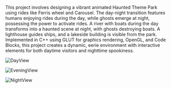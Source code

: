 This project involves designing a vibrant animated Haunted Theme Park using rides like Ferris wheel and Carousel. The day-night transition features humans enjoying rides during the day, while ghosts emerge at night, possessing the power to activate rides. A river with boats during the day transforms into a haunted scene at night, with ghosts destroying boats. A lighthouse guides ships, and a lakeside building is visible from the park. Implemented in C++ using GLUT for graphics rendering, OpenGL, and Code Blocks, this project creates a dynamic, eerie environment with interactive elements for both daytime visitors and nighttime spookiness.

![DayView](https://github.com/EtherSphere01/Haunted-Theme-Park/assets/84018165/14a75a6f-84a6-4c01-a38c-e4d8e9e7bee6)

![EveningView](https://github.com/EtherSphere01/Haunted-Theme-Park/assets/84018165/883d1fdc-7dc4-4f16-b528-af88ddc10658)

![NightView](https://github.com/EtherSphere01/Haunted-Theme-Park/assets/84018165/384ab7e5-2b54-46aa-80f5-b4830499a559)
